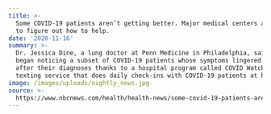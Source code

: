 ```yaml
---
title: >-
  Some COVID-19 patients aren’t getting better. Major medical centers are trying
  to figure out how to help.
date: '2020-11-16'
summary: >-
  Dr. Jessica Dine, a lung doctor at Penn Medicine in Philadelphia, said she
  began noticing a subset of COVID-19 patients whose symptoms lingered long
  after their diagnoses thanks to a hospital program called COVID Watch, a
  texting service that does daily check-ins with COVID-19 patients at home.
image: /images/uploads/nightly_news.jpg
source: >-
  https://www.nbcnews.com/health/health-news/some-covid-19-patients-aren-t-getting-better-major-medical-n1231281?cid=sm_npd_nn_tw_ma
---
```


